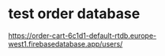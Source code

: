# test order database

https://order-cart-6c1d1-default-rtdb.europe-west1.firebasedatabase.app/users/
